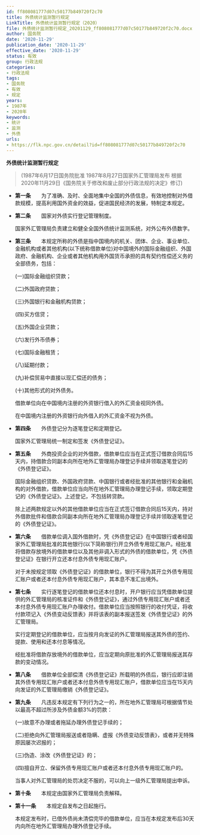 ```yaml
---
id: ff808081777d07c50177b849720f2c70
title: 外债统计监测暂行规定
LinkTitle: 外债统计监测暂行规定（2020）
file: 外债统计监测暂行规定_20201129_ff808081777d07c50177b849720f2c70.docx
author: 国务院
date: '2020-11-29'
publication_date: '2020-11-29'
effective_date: '2020-11-29'
status: 有效
group: 行政法规
categories:
- 行政法规
tags:
- 国务院
- 有效
- 规定
years:
- 1987年
- 2020年
keywords:
- 统计
- 监测
- 外债
urls:
- https://flk.npc.gov.cn/detail?id=ff808081777d07c50177b849720f2c70
---
```


**外债统计监测暂行规定**

> (1987年6月17日国务院批准 1987年8月27日国家外汇管理局发布 根据2020年11月29日《国务院关于修改和废止部分行政法规的决定》修订)

- **第一条**　　为了准确、及时、全面地集中全国的外债信息，有效地控制对外借款规模，提高利用国外资金的效益，促进国民经济的发展，特制定本规定。

- **第二条**　　国家对外债实行登记管理制度。

  国家外汇管理局负责建立和健全全国外债统计监测系统，对外公布外债数字。

- **第三条**　　本规定所称的外债是指中国境内的机关、团体、企业、事业单位、金融机构或者其他机构(以下统称借款单位)对中国境外的国际金融组织、外国政府、金融机构、企业或者其他机构用外国货币承担的具有契约性偿还义务的全部债务，包括：

  (一)国际金融组织贷款；

  (二)外国政府贷款；

  (三)外国银行和金融机构贷款；

  (四)买方信贷；

  (五)外国企业贷款；

  (六)发行外币债券；

  (七)国际金融租赁；

  (八)延期付款；

  (九)补偿贸易中直接以现汇偿还的债务；

  (十)其他形式的对外债务。

  借款单位向在中国境内注册的外资银行借入的外汇资金视同外债。

  在中国境内注册的外资银行向外借入的外汇资金不视为外债。

- **第四条**　　外债登记分为逐笔登记和定期登记。

  国家外汇管理局统一制定和签发《外债登记证》。

- **第五条**　　外商投资企业的对外借款，借款单位应当在正式签订借款合同后15天内，持借款合同副本向所在地外汇管理局办理登记手续并领取逐笔登记的《外债登记证》。

  国际金融组织贷款、外国政府贷款、中国银行或者经批准的其他银行和金融机构的对外借款，借款单位应当向所在地外汇管理局办理登记手续，领取定期登记的《外债登记证》。上述登记，不包括转贷款。

  除上述两款规定以外的其他借款单位应当在正式签订借款合同后15天内，持对外借款批件和借款合同副本向所在地外汇管理局办理登记手续并领取逐笔登记的《外债登记证》。

- **第六条**　　借款单位调入国外借款时，凭《外债登记证》在中国银行或者经国家外汇管理局批准的其他银行(以下简称银行)开立外债专用现汇账户。经批准将借款存放境外的借款单位以及其他非调入形式的外债的借款单位，凭《外债登记证》在银行开立还本付息外债专用现汇账户。

  对于未按规定领取《外债登记证》的借款单位，银行不得为其开立外债专用现汇账户或者还本付息外债专用现汇账户，其本息不准汇出境外。

- **第七条**　　实行逐笔登记的借款单位还本付息时，开户银行应当凭借款单位提供的外汇管理局的核准证件和《外债登记证》，通过外债专用现汇账户或者还本付息外债专用现汇账户办理收付。借款单位应当按照银行的收付凭证，将收付款项记入《外债变动反馈表》并将该表的副本报送签发《外债登记证》的外汇管理局。

  实行定期登记的借款单位，应当按月向发证的外汇管理局报送其外债的签约、提款、使用和还本付息等情况。

  经批准将借款存放境外的借款单位，应当定期向原批准的外汇管理局报送其存款的变动情况。

- **第八条**　　借款单位全部偿清《外债登记证》所载明的外债后，银行应即注销其外债专用现汇账户或者还本付息外债专用现汇账户，借款单位应当在15天内向发证的外汇管理局缴销《外债登记证》。

- **第九条**　　凡违反本规定有下列行为之一的，所在地外汇管理局可根据情节处以最高不超过所涉及外债金额3%的罚款：

  (一)故意不办理或者拖延办理外债登记手续的；

  (二)拒绝向外汇管理局报送或者隐瞒、虚报《外债变动反馈表》，或者并无特殊原因屡次迟报的；

  (三)伪造、涂改《外债登记证》的；

  (四)擅自开立、保留外债专用现汇账户或者还本付息外债专用现汇账户的。

  当事人对外汇管理局的处罚决定不服的，可以向上一级外汇管理局提出申诉。

- **第十条**　　本规定由国家外汇管理局负责解释。

- **第十一条**　　本规定自发布之日起施行。

  本规定发布时，已借外债尚未清偿完毕的借款单位，应当在本规定发布后30天内向所在地外汇管理局办理外债登记手续。
